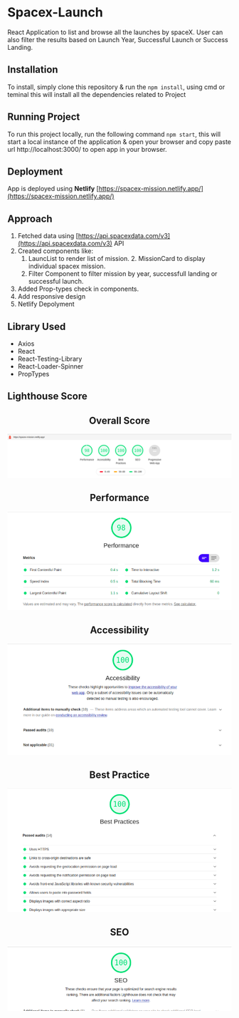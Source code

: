 # Spacex-Launch

React Application to list and browse all the launches by spaceX.
User can also filter the results based on Launch Year, Successful Launch or Success Landing.

## Installation

To install, simply clone this repository & run the `npm install`, using cmd or teminal this will install all the dependencies related to Project

## Running Project

To run this project locally, run the following command `npm start`, this will start a local instance of the application & open your browser and copy paste url http://localhost:3000/ to open app in your browser.

## Deployment

App is deployed using **Netlify** [https://spacex-mission.netlify.app/](https://spacex-mission.netlify.app/)

## Approach

1. Fetched data using [https://api.spacexdata.com/v3](https://api.spacexdata.com/v3) API
2. Created components like:
   1. LauncList to render list of mission. 2. MissionCard to display individual spacex mission.
   2. Filter Component to filter mission by year, successfull landing or successful launch.
3. Added Prop-types check in components.
4. Add responsive design
5. Netlify Depolyment

## Library Used

- Axios
- React
- React-Testing-Library
- React-Loader-Spinner
- PropTypes

## Lighthouse Score

<h2 align="center"> Overall Score </h2>

![overall lighthouse score](./images/Spacex-Overall-LightHouseScore.png)

<h2 align="center"> Performance </h2>

![performace](./images/Spacex-performance.png)

<h2 align="center"> Accessibility </h2>

![accessibility](./images/Spacex-Accessibility.png)

<h2 align="center"> Best Practice </h2>

![Best practice](./images/Spacex-Best-practice.png)

<h2 align="center"> SEO </h2>

![SEO](./images/Spacex-SEO.png)
